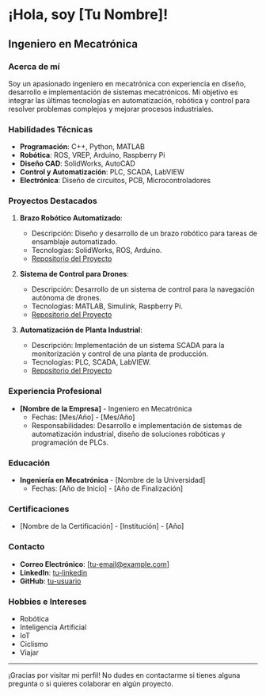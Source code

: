 # ¡Hola, soy [Tu Nombre]!

## Ingeniero en Mecatrónica

### Acerca de mí
Soy un apasionado ingeniero en mecatrónica con experiencia en diseño, desarrollo e implementación de sistemas mecatrónicos. Mi objetivo es integrar las últimas tecnologías en automatización, robótica y control para resolver problemas complejos y mejorar procesos industriales.

### Habilidades Técnicas
- **Programación**: C++, Python, MATLAB
- **Robótica**: ROS, VREP, Arduino, Raspberry Pi
- **Diseño CAD**: SolidWorks, AutoCAD
- **Control y Automatización**: PLC, SCADA, LabVIEW
- **Electrónica**: Diseño de circuitos, PCB, Microcontroladores

### Proyectos Destacados
1. **Brazo Robótico Automatizado**:
   - Descripción: Diseño y desarrollo de un brazo robótico para tareas de ensamblaje automatizado.
   - Tecnologías: SolidWorks, ROS, Arduino.
   - [Repositorio del Proyecto](https://github.com/tu-usuario/proyecto-brazo-robotico)

2. **Sistema de Control para Drones**:
   - Descripción: Desarrollo de un sistema de control para la navegación autónoma de drones.
   - Tecnologías: MATLAB, Simulink, Raspberry Pi.
   - [Repositorio del Proyecto](https://github.com/tu-usuario/proyecto-drones)

3. **Automatización de Planta Industrial**:
   - Descripción: Implementación de un sistema SCADA para la monitorización y control de una planta de producción.
   - Tecnologías: PLC, SCADA, LabVIEW.
   - [Repositorio del Proyecto](https://github.com/tu-usuario/proyecto-scada)

### Experiencia Profesional
- **[Nombre de la Empresa]** - Ingeniero en Mecatrónica
  - Fechas: [Mes/Año] - [Mes/Año]
  - Responsabilidades: Desarrollo e implementación de sistemas de automatización industrial, diseño de soluciones robóticas y programación de PLCs.

### Educación
- **Ingeniería en Mecatrónica** - [Nombre de la Universidad]
  - Fechas: [Año de Inicio] - [Año de Finalización]

### Certificaciones
- [Nombre de la Certificación] - [Institución] - [Año]

### Contacto
- **Correo Electrónico**: [tu-email@example.com]
- **LinkedIn**: [tu-linkedin](https://www.linkedin.com/in/tu-usuario)
- **GitHub**: [tu-usuario](https://github.com/tu-usuario)

### Hobbies e Intereses
- Robótica
- Inteligencia Artificial
- IoT
- Ciclismo
- Viajar

---

¡Gracias por visitar mi perfil! No dudes en contactarme si tienes alguna pregunta o si quieres colaborar en algún proyecto.
